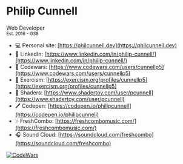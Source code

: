 <h1>Philip Cunnell</h1>

<p>
  Web Developer
  <br>
  <sub>Est. 2016 - G38</sub>
</p>

* 💻 Personal site: [https://philcunnell.dev](https://philcunnell.dev)
* 📄 LinkedIn: [https://www.linkedin.com/in/philip-cunnell/](https://www.linkedin.com/in/philip-cunnell/)
* 🥷 Codewars: [https://www.codewars.com/users/cunnellp5](https://www.codewars.com/users/cunnellp5)
* 👹 Exercism: [https://exercism.org/profiles/cunnellp5](https://exercism.org/profiles/cunnellp5)
* 👾 Shaders: [https://www.shadertoy.com/user/pcunnell](https://www.shadertoy.com/user/pcunnell)
* 🖊️ Codepen: [https://codepen.io/philipcunnell](https://codepen.io/philipcunnell)
* 🎶 FreshCombo: [https://freshcombomusic.com/](https://freshcombomusic.com/) 
* 🎧 Sound Cloud: [https://soundcloud.com/freshcombo](https://soundcloud.com/freshcombo)


[![CodeWars](https://www.codewars.com/users/cunnellp5/badges/micro)](https://www.codewars.com/users/cunnellp5)
